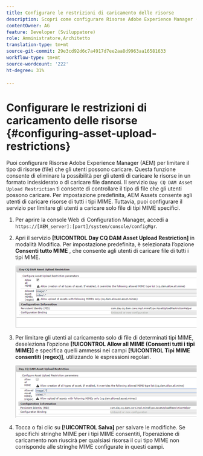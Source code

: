 ```yaml
---
title: Configurare le restrizioni di caricamento delle risorse
description: Scopri come configurare Risorse Adobe Experience Manager (AEM) per limitare il tipo di risorse (file) che gli utenti possono caricare.
contentOwner: AG
feature: Developer (Sviluppatore)
role: Amministratore,Architetto
translation-type: tm+mt
source-git-commit: 29e3cd92d6c7a4917d7ee2aa8d9963aa16581633
workflow-type: tm+mt
source-wordcount: '222'
ht-degree: 31%

---
```



# Configurare le restrizioni di caricamento delle risorse {#configuring-asset-upload-restrictions}

Puoi configurare Risorse Adobe Experience Manager (AEM) per limitare il tipo di risorse (file) che gli utenti possono caricare. Questa funzione consente di eliminare la possibilità per gli utenti di caricare le risorse in un formato indesiderato o di caricare file dannosi. Il servizio `Day CQ DAM Asset Upload Restriction` ti consente di controllare il tipo di file che gli utenti possono caricare. Per impostazione predefinita, AEM Assets consente agli utenti di caricare risorse di tutti i tipi MIME. Tuttavia, puoi configurare il servizio per limitare gli utenti a caricare solo file di tipi MIME specifici.

1. Per aprire la console Web di Configuration Manager, accedi a `https://[AEM_server]:[port]/system/console/configMgr`.
1. Apri il servizio **[!UICONTROL Day CQ DAM Asset Upload Restriction]** in modalità Modifica. Per impostazione predefinita, è selezionata l’opzione **Consenti tutto MIME** , che consente agli utenti di caricare file di tutti i tipi MIME.

   ![chlimage_1-378](assets/chlimage_1-378.png)

1. Per limitare gli utenti al caricamento solo di file di determinati tipi MIME, deseleziona l’opzione **[!UICONTROL Allow all MIME (Consenti tutti i tipi MIME)]** e specifica quelli ammessi nei campi **[!UICONTROL Tipi MIME consentiti (regex)]**, utilizzando le espressioni regolari.

   ![chlimage_1-379](assets/chlimage_1-379.png)

1. Tocca o fai clic su **[!UICONTROL Salva]** per salvare le modifiche. Se specifichi stringhe MIME per i tipi MIME consentiti, l’operazione di caricamento non riuscirà per qualsiasi risorsa il cui tipo MIME non corrisponde alle stringhe MIME configurate in questi campi.
